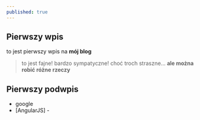 ```yaml
---
published: true
---
```

## Pierwszy wpis
to jest pierwszy wpis na  **mój blog**  

> to jest fajne! bardzo sympatyczne! choć troch straszne... **ale można robić różne rzeczy**    

## Pierwszy podwpis

* google
* [AngularJS] -
